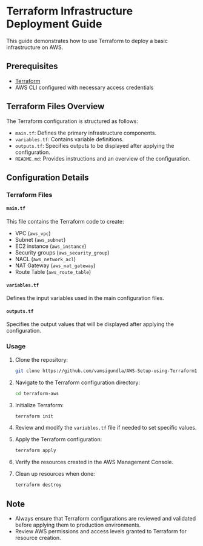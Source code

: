 # Terraform Infrastructure Deployment Guide

This guide demonstrates how to use Terraform to deploy a basic infrastructure on AWS.

## Prerequisites

- [Terraform](https://www.terraform.io/downloads.html)
- AWS CLI configured with necessary access credentials

## Terraform Files Overview

The Terraform configuration is structured as follows:

- `main.tf`: Defines the primary infrastructure components.
- `variables.tf`: Contains variable definitions.
- `outputs.tf`: Specifies outputs to be displayed after applying the configuration.
- `README.md`: Provides instructions and an overview of the configuration.

## Configuration Details

### Terraform Files

#### `main.tf`

This file contains the Terraform code to create:

- VPC (`aws_vpc`)
- Subnet (`aws_subnet`)
- EC2 instance (`aws_instance`)
- Security groups (`aws_security_group`)
- NACL (`aws_network_acl`)
- NAT Gateway (`aws_nat_gateway`)
- Route Table (`aws_route_table`)

#### `variables.tf`

Defines the input variables used in the main configuration files.

#### `outputs.tf`

Specifies the output values that will be displayed after applying the configuration.

### Usage

1. Clone the repository:

    ```bash
    git clone https://github.com/vamsigundla/AWS-Setup-using-Terraform1.git
    ```

2. Navigate to the Terraform configuration directory:

    ```bash
    cd terraform-aws
    ```

3. Initialize Terraform:

    ```bash
    terraform init
    ```

4. Review and modify the `variables.tf` file if needed to set specific values.

5. Apply the Terraform configuration:

    ```bash
    terraform apply
    ```

6. Verify the resources created in the AWS Management Console.

7. Clean up resources when done:

    ```bash
    terraform destroy
    ```

## Note

- Always ensure that Terraform configurations are reviewed and validated before applying them to production environments.
- Review AWS permissions and access levels granted to Terraform for resource creation.
